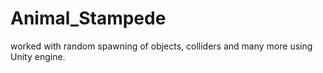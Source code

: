 # Animal_Stampede
worked with random spawning of objects, colliders and many more using Unity engine.
